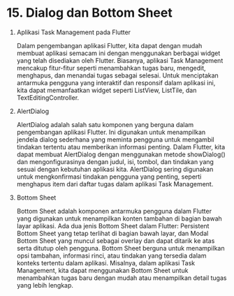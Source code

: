 # 15. Dialog dan Bottom Sheet

1. Aplikasi Task Management pada Flutter

    Dalam pengembangan aplikasi Flutter, kita dapat dengan mudah membuat aplikasi semacam ini dengan menggunakan berbagai widget yang telah disediakan oleh Flutter. Biasanya, aplikasi Task Management mencakup fitur-fitur seperti menambahkan tugas baru, mengedit, menghapus, dan menandai tugas sebagai selesai. Untuk menciptakan antarmuka pengguna yang interaktif dan responsif dalam aplikasi ini, kita dapat memanfaatkan widget seperti ListView, ListTile, dan TextEditingController.

2. AlertDialog

    AlertDialog adalah salah satu komponen yang berguna dalam pengembangan aplikasi Flutter. Ini digunakan untuk menampilkan jendela dialog sederhana yang meminta pengguna untuk mengambil tindakan tertentu atau memberikan informasi penting. Dalam Flutter, kita dapat membuat AlertDialog dengan menggunakan metode showDialog() dan mengonfigurasinya dengan judul, isi, tombol, dan tindakan yang sesuai dengan kebutuhan aplikasi kita. AlertDialog sering digunakan untuk mengkonfirmasi tindakan pengguna yang penting, seperti menghapus item dari daftar tugas dalam aplikasi Task Management.

3. Bottom Sheet

    Bottom Sheet adalah komponen antarmuka pengguna dalam Flutter yang digunakan untuk menampilkan konten tambahan di bagian bawah layar aplikasi. Ada dua jenis Bottom Sheet dalam Flutter: Persistent Bottom Sheet yang tetap terlihat di bagian bawah layar, dan Modal Bottom Sheet yang muncul sebagai overlay dan dapat ditarik ke atas serta ditutup oleh pengguna. Bottom Sheet berguna untuk menampilkan opsi tambahan, informasi rinci, atau tindakan yang tersedia dalam konteks tertentu dalam aplikasi. Misalnya, dalam aplikasi Task Management, kita dapat menggunakan Bottom Sheet untuk menambahkan tugas baru dengan mudah atau menampilkan detail tugas yang lebih lengkap.